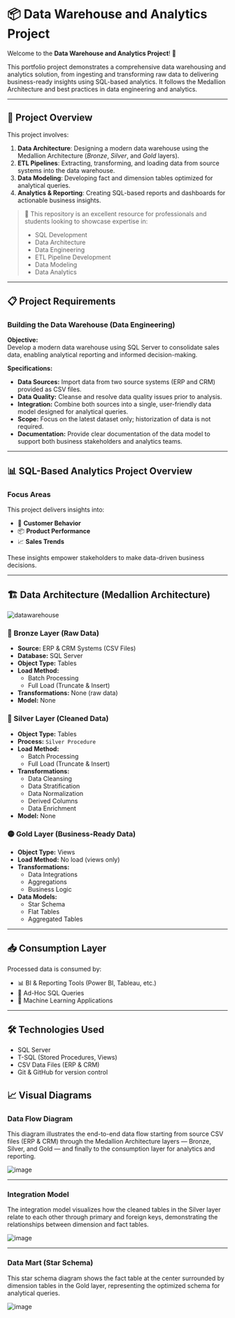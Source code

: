 # 📦 Data Warehouse and Analytics Project

Welcome to the **Data Warehouse and Analytics Project**! 🚀

This portfolio project demonstrates a comprehensive data warehousing and analytics solution, from ingesting and transforming raw data to delivering business-ready insights using SQL-based analytics. It follows the Medallion Architecture and best practices in data engineering and analytics.

---

## 📘 Project Overview

This project involves:

1. **Data Architecture**: Designing a modern data warehouse using the Medallion Architecture (*Bronze*, *Silver*, and *Gold* layers).
2. **ETL Pipelines**: Extracting, transforming, and loading data from source systems into the data warehouse.
3. **Data Modeling**: Developing fact and dimension tables optimized for analytical queries.
4. **Analytics & Reporting**: Creating SQL-based reports and dashboards for actionable business insights.

> 🎯 This repository is an excellent resource for professionals and students looking to showcase expertise in:
> - SQL Development
> - Data Architecture
> - Data Engineering
> - ETL Pipeline Development
> - Data Modeling
> - Data Analytics

---

## 📋 Project Requirements

### Building the Data Warehouse (Data Engineering)

**Objective:**  
Develop a modern data warehouse using SQL Server to consolidate sales data, enabling analytical reporting and informed decision-making.

**Specifications:**
- **Data Sources:** Import data from two source systems (ERP and CRM) provided as CSV files.
- **Data Quality:** Cleanse and resolve data quality issues prior to analysis.
- **Integration:** Combine both sources into a single, user-friendly data model designed for analytical queries.
- **Scope:** Focus on the latest dataset only; historization of data is not required.
- **Documentation:** Provide clear documentation of the data model to support both business stakeholders and analytics teams.

---

## 📊 SQL-Based Analytics Project Overview

### Focus Areas
This project delivers insights into:
- 🧍 **Customer Behavior**
- 📦 **Product Performance**
- 📈 **Sales Trends**

These insights empower stakeholders to make data-driven business decisions.

---

## 🏗️ Data Architecture (Medallion Architecture)
![datawarehouse](https://github.com/user-attachments/assets/b0bc7dca-32a3-48bd-9730-8c4c659329dd)

### 🔹 Bronze Layer (Raw Data)
- **Source:** ERP & CRM Systems (CSV Files)
- **Database:** SQL Server
- **Object Type:** Tables  
- **Load Method:**
  - Batch Processing
  - Full Load (Truncate & Insert)
- **Transformations:** None (raw data)
- **Model:** None

### 🔸 Silver Layer (Cleaned Data)
- **Object Type:** Tables
- **Process:** `Silver Procedure`
- **Load Method:**
  - Batch Processing
  - Full Load (Truncate & Insert)
- **Transformations:**
  - Data Cleansing
  - Data Stratification
  - Data Normalization
  - Derived Columns
  - Data Enrichment
- **Model:** None

### 🟡 Gold Layer (Business-Ready Data)
- **Object Type:** Views
- **Load Method:** No load (views only)
- **Transformations:**
  - Data Integrations
  - Aggregations
  - Business Logic
- **Data Models:**
  - Star Schema
  - Flat Tables
  - Aggregated Tables

---

## 📥 Consumption Layer

Processed data is consumed by:
- 📊 BI & Reporting Tools (Power BI, Tableau, etc.)
- 🔎 Ad-Hoc SQL Queries
- 🤖 Machine Learning Applications

---

## 🛠️ Technologies Used

- SQL Server
- T-SQL (Stored Procedures, Views)
- CSV Data Files (ERP & CRM)
- Git & GitHub for version control

## 📈 Visual Diagrams

### Data Flow Diagram  
This diagram illustrates the end-to-end data flow starting from source CSV files (ERP & CRM) through the Medallion Architecture layers — Bronze, Silver, and Gold — and finally to the consumption layer for analytics and reporting.

![image](https://github.com/user-attachments/assets/1c43b672-9ae5-476a-8332-1415602b296c)


---

### Integration Model  
The integration model visualizes how the cleaned tables in the Silver layer relate to each other through primary and foreign keys, demonstrating the relationships between dimension and fact tables.

![image](https://github.com/user-attachments/assets/44154ec7-cc9e-4f33-bf80-cf045aefde4a)


---

### Data Mart (Star Schema)  
This star schema diagram shows the fact table at the center surrounded by dimension tables in the Gold layer, representing the optimized schema for analytical queries.

![image](https://github.com/user-attachments/assets/ee786b31-28a3-46ce-bc96-655332a1481b)





